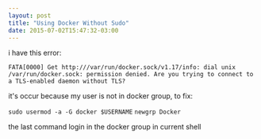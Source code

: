 ```yaml
---
layout: post
title: "Using Docker Without Sudo"
date: 2015-07-02T15:47:32-03:00
---
```


i have this error:

```
FATA[0000] Get http:///var/run/docker.sock/v1.17/info: dial unix /var/run/docker.sock: permission denied. Are you trying to connect to a TLS-enabled daemon without TLS?
```

it's occur because my user is not in docker group, to fix:

`sudo usermod -a -G docker $USERNAME`
`newgrp Docker`

the last command login in the docker group in current shell

